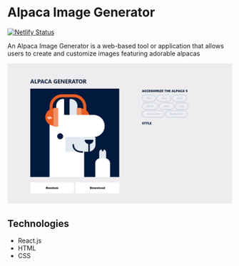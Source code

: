 # Alpaca Image Generator

[![Netlify Status](https://api.netlify.com/api/v1/badges/46ec3da0-9b8a-4458-9281-267ff4c280f8/deploy-status)](https://app.netlify.com/sites/custom-alpaca/deploys)

An Alpaca Image Generator is a web-based tool or application that allows users to create and customize images featuring adorable alpacas

![Alt text](/public//screenshot.png "screenshot")

## Technologies

- React.js
- HTML
- CSS
